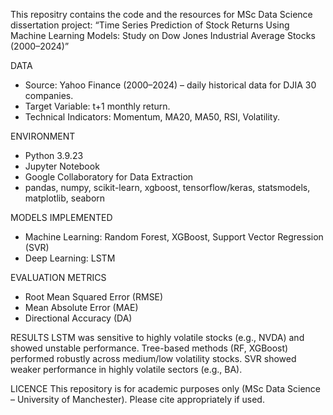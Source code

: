 This repositry contains the code and the resources for MSc Data Science dissertation project: 
“Time Series Prediction of Stock Returns Using Machine Learning Models: Study on Dow Jones Industrial Average Stocks (2000–2024)”

DATA
- Source: Yahoo Finance (2000–2024) – daily historical data for DJIA 30 companies.
- Target Variable: t+1 monthly return.
- Technical Indicators: Momentum, MA20, MA50, RSI, Volatility.

ENVIRONMENT
- Python 3.9.23
- Jupyter Notebook
- Google Collaboratory for Data Extraction
- pandas, numpy, scikit-learn, xgboost, tensorflow/keras, statsmodels, matplotlib, seaborn

MODELS IMPLEMENTED
- Machine Learning: Random Forest, XGBoost, Support Vector Regression (SVR)
- Deep Learning: LSTM

EVALUATION METRICS
- Root Mean Squared Error (RMSE)
- Mean Absolute Error (MAE)
- Directional Accuracy (DA)

RESULTS
LSTM was sensitive to highly volatile stocks (e.g., NVDA) and showed unstable performance.
Tree-based methods (RF, XGBoost) performed robustly across medium/low volatility stocks.
SVR showed weaker performance in highly volatile sectors (e.g., BA).

LICENCE
This repository is for academic purposes only (MSc Data Science – University of Manchester).
Please cite appropriately if used.
